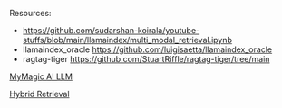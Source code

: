 Resources:
- https://github.com/sudarshan-koirala/youtube-stuffs/blob/main/llamaindex/multi_modal_retrieval.ipynb
- llamaindex_oracle https://github.com/luigisaetta/llamaindex_oracle
- ragtag-tiger https://github.com/StuartRiffle/ragtag-tiger/tree/main
  
 
[MyMagic AI LLM](https://docs.llamaindex.ai/en/stable/examples/llm/mymagic.html)

[Hybrid Retrieval](https://generativeai.pub/advanced-rag-retrieval-strategies-hybrid-retrieval-997d39659720)
